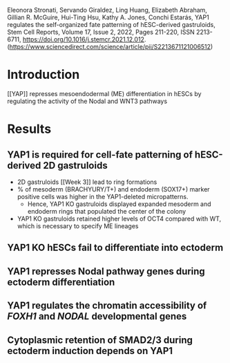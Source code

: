 Eleonora Stronati, Servando Giraldez, Ling Huang, Elizabeth Abraham, Gillian R. McGuire, Hui-Ting Hsu, Kathy A. Jones, Conchi Estarás,
YAP1 regulates the self-organized fate patterning of hESC-derived gastruloids,
Stem Cell Reports,
Volume 17, Issue 2,
2022,
Pages 211-220,
ISSN 2213-6711,
https://doi.org/10.1016/j.stemcr.2021.12.012.
(https://www.sciencedirect.com/science/article/pii/S2213671121006512)

# Introduction
[[YAP]] represses mesoendodermal (ME) differentiation in hESCs by regulating the activity of the Nodal and WNT3 pathways
# Results
## YAP1 is required for cell-fate patterning of hESC-derived 2D gastruloids
- 2D gastruloids [[Week 3]] lead to ring formations
- % of mesoderm (BRACHYURY/T+) and endoderm (SOX17+) marker positive cells was higher in the YAP1-deleted micropatterns. 
	- Hence, YAP1 KO gastruloids displayed expanded mesoderm and endoderm rings that populated the center of the colony
- YAP1 KO gastruloids retained higher levels of OCT4 compared with WT, which is necessary to specify ME lineages
## YAP1 KO hESCs fail to differentiate into ectoderm
## YAP1 represses Nodal pathway genes during ectoderm differentiation
## YAP1 regulates the chromatin accessibility of _FOXH1_ and _NODAL_ developmental genes

## Cytoplasmic retention of SMAD2/3 during ectoderm induction depends on YAP1
